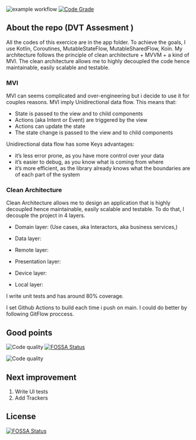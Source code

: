 ![example workflow](https://github.com/segnonna/DVT-Weather-App/actions/workflows/build.yml/badge.svg)
[![Code Grade](https://www.code-inspector.com/project/22937/status/svg)](https://frontend.code-inspector.com/public/project/22937/DVT-Weather-App/dashboard)
## About the repo (DVT Assesment )
All the codes  of this exercice are in the app folder.
To achieve the goals,  I use Kotlin, Coroutines, MutableStateFlow, MutableSharedFlow, Koin.
My architecture follows the principle of clean architecture + MVVM + a kind of MVI.
The clean architecture allows me to highly decoupled the code hence maintainable, easily scalable and testable.

### MVI
MVI can seems complicated and over-engineering but i decide to use it for couples reasons. MVI imply Unidirectional data flow. This means that:

 * State is passed to the view and to child components
 * Actions (aka Intent or Event) are triggered by the view
 * Actions can update the state
 * The state change is passed to the view and to child components

Unidirectional data flow has some Keys advantages:
 * it’s less error prone, as you have more control over your data
 * it’s easier to debug, as you know what is coming from where
 * it’s more efficient, as the library already knows what the boundaries are of each part of the system


### Clean Architecture
Clean Architecture allows me to design an application that is highly decoupled hence maintainable, easily scalable and testable. 
To do that, I  decouple the project in 4 layers.

 * Domain layer: (Use cases, aka Interactors, aka business services,)

 * Data layer: 
     
 * Remote layer: 
   
 * Presentation layer: 
 
 * Device layer: 

 * Local layer: 
 
I  write unit tests and has around 80% coverage. 

I set Github Actions to build each time i push on main. I could do better by following GitFlow proccess.

## Good points

![Code quality](https://github.com/segnonna/DVT-Weather-App/blob/main/code_quality.png)
[![FOSSA Status](https://app.fossa.com/api/projects/git%2Bgithub.com%2Fsdadadas12%2F2.svg?type=shield)](https://app.fossa.com/projects/git%2Bgithub.com%2Fsdadadas12%2F2?ref=badge_shield)

![Code quality](https://github.com/segnonna/DVT-Weather-App/blob/main/code_quality_2.png)

## Next improvement



1. Write UI tests
2. Add Trackers




## License
[![FOSSA Status](https://app.fossa.com/api/projects/git%2Bgithub.com%2Fsdadadas12%2F2.svg?type=large)](https://app.fossa.com/projects/git%2Bgithub.com%2Fsdadadas12%2F2?ref=badge_large)